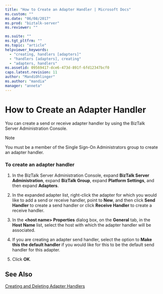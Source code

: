 ```yaml
---
title: "How to Create an Adapter Handler | Microsoft Docs"
ms.custom: ""
ms.date: "06/08/2017"
ms.prod: "biztalk-server"
ms.reviewer: ""

ms.suite: ""
ms.tgt_pltfrm: ""
ms.topic: "article"
helpviewer_keywords: 
  - "creating, handlers [adapters]"
  - "handlers [adapters], creating"
  - "adapters, handlers"
ms.assetid: 09569417-dce6-473d-891f-6fd12347bcf0
caps.latest.revision: 11
author: "MandiOhlinger"
ms.author: "mandia"
manager: "anneta"
---
```

# How to Create an Adapter Handler
You can create a send or receive adapter handler by using the BizTalk Server Administration Console.  
  
> [!NOTE]
>  You must be a member of the Single Sign-On Administrators group to create an adapter handler.  
  
### To create an adapter handler  
  
1.  In the BizTalk Server Administration Console, expand **BizTalk Server Administration**, expand **BizTalk Group**, expand **Platform Settings**, and then expand **Adapters**.  
  
2.  In the expanded adapter list, right-click the adapter for which you would like to add a send or receive handler, point to **New**, and then click **Send Handler** to create a send handler or click **Receive Handler** to create a receive handler.  
  
3.  In the **\<host name> Properties** dialog box, on the **General** tab, in the **Host Name** list, select the host with which the adapter handler will be associated.  
  
4.  If you are creating an adapter send handler, select the option to **Make this the default handler** if you would like for this to be the default send handler for this adapter.  
  
5.  Click **OK**.  
  
## See Also  
 [Creating and Deleting Adapter Handlers](../core/creating-and-deleting-adapter-handlers.md)
